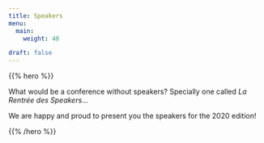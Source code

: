 ```yaml
---
title: Speakers
menu:
  main:
    weight: 40

draft: false
---
```


{{% hero %}}

What would be a conference without speakers? Specially one called *La Rentrée des Speakers*...

We are happy and proud to present you the speakers for the 2020 edition!


{{% /hero %}}


